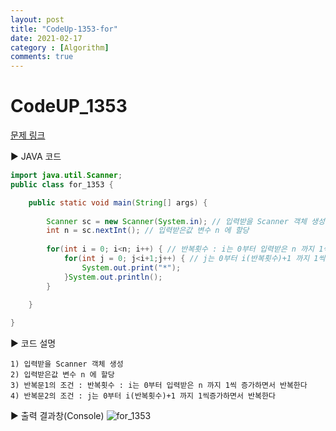 ```yaml
---
layout: post
title: "CodeUp-1353-for"
date: 2021-02-17
category : [Algorithm]
comments: true
---
```


# CodeUP_1353

[문제 링크](https://www.codeup.kr/problem.php?id=1353)

▶ JAVA 코드 

```java
import java.util.Scanner;
public class for_1353 {

	public static void main(String[] args) {
		
		Scanner sc = new Scanner(System.in); // 입력받을 Scanner 객체 생성
		int n = sc.nextInt(); // 입력받은값 변수 n 에 할당
		
		for(int i = 0; i<n; i++) { // 반복횟수 : i는 0부터 입력받은 n 까지 1씩 증가하면서 반복한다
			for(int j = 0; j<i+1;j++) { // j는 0부터 i(반복횟수)+1 까지 1씩증가하면서 반복한다
				System.out.print("*");
			}System.out.println();
		}
		
	}

}
```

▶ 코드 설명

    1) 입력받을 Scanner 객체 생성
    2) 입력받은값 변수 n 에 할당
	3) 반복문1의 조건 : 반복횟수 : i는 0부터 입력받은 n 까지 1씩 증가하면서 반복한다
	4) 반복문2의 조건 : j는 0부터 i(반복횟수)+1 까지 1씩증가하면서 반복한다

▶ 출력 결과창(Console)
![for_1353](https://user-images.githubusercontent.com/65608960/108209107-3df87880-716d-11eb-8f94-a1b2f51fade1.JPG)
